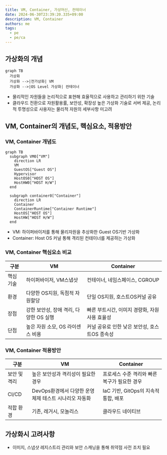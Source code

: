```yaml
---
title: VM, Container, 가상머신, 컨테이너
date: 2024-06-30T23:39:20.335+09:00
description: VM, Container
authors: me
tags: 
  - pe
  - pe/ca 
---
```


## 가상화의 개념

```mermaid
graph TB
  가상화
  가상화 -->|전가상화| VM
  가상화 -->|OS Level 가상화| 컨테이너
```

- 물리적인 자원들을 논리적으로 표현해 효율적으로 사용하고 관리하기 위한 기술
- 클라우드 전환으로 자원활용률, 보안성, 확장성 높은 가상화 기술로 서버 제공, 논리적 투명성으로 사용자는 물리적 자원의 세부사항 미고려

## VM, Container의 개념도, 핵심요소, 적용방안

### VM, Container 개념도

```mermaid
graph TB
  subgraph VM0["VM"]
    direction LR
    VM
    GuestOS["Guest OS"]
    Hypervisor
    HostOS0["HOST OS"]
    HostHW0["HOST H/W"]
  end

  subgraph container0["Container"]
    direction LR
    Container
    ContainerRuntime["Container Runtime"]
    HostOS["HOST OS"]
    HostHW["HOST H/W"]
  end
```

- VM: 하이퍼바이저를 통해 물리자원을 추상화한 Guest OS기반 가상화
- Container: Host OS 커널 통해 격리된 컨테이너를 제공하는 가상화

### VM, Container 핵심요소 비교

| 구분 | VM | Container |
| --- | --- | --- |
| 핵심기술 | 하이퍼바이저, VM스냅샷 | 컨테이너, 네임스페이스, CGROUP |
| 환경 | 다양한 OS지원, 독점적 자원할당 | 단일 OS지원, 호스트OS커널 공유 |
| 장점 | 강한 보안성, 장애 격리, 다양한 OS 실행 | 빠른 부트시간, 이미지 경량화, 자원사용 효율성 |
| 단점 | 높은 자원 소모, OS 라이센스 비용 | 커널 공유로 인한 낮은 보안성, 호스트OS 종속성 |

### VM, Container 적용방안

| 구분 | VM | Container |
| --- | --- | --- |
| 보안 및 격리 | 높은 보안성과 격리성이 필요한 경우 | 프로세스 수준 격리와 빠른 복구가 필요한 경우 |
| CI/CD | DevOps환경에서 다양한 운영체제 테스트 시나리오 자동화 | IaC 기반, GitOps의 지속적 통합, 배포 |
| 적합 환경 | 기존, 레거시, 모놀리스 | 클라우드 네이티브 |

## 가상화시 고려사항

- 이미지, 스냅샷 레지스트리 관리와 보안 스캐닝을 통해 취약점 사전 조치 필요
